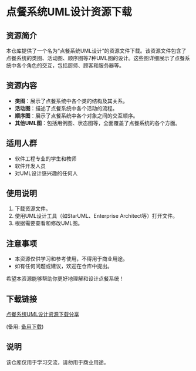 # 点餐系统UML设计资源下载

## 资源简介

本仓库提供了一个名为“点餐系统UML设计”的资源文件下载。该资源文件包含了点餐系统的类图、活动图、顺序图等7种UML图的设计。这些图详细展示了点餐系统中各个角色的交互，包括厨师、顾客和服务器等。

## 资源内容

- **类图**：展示了点餐系统中各个类的结构及其关系。
- **活动图**：描述了点餐系统中各个活动的流程。
- **顺序图**：展示了点餐系统中各个对象之间的交互顺序。
- **其他UML图**：包括用例图、状态图等，全面覆盖了点餐系统的各个方面。

## 适用人群

- 软件工程专业的学生和教师
- 软件开发人员
- 对UML设计感兴趣的任何人

## 使用说明

1. 下载资源文件。
2. 使用UML设计工具（如StarUML、Enterprise Architect等）打开文件。
3. 根据需要查看和修改UML图。

## 注意事项

- 本资源仅供学习和参考使用，不得用于商业用途。
- 如有任何问题或建议，欢迎在仓库中提出。

希望本资源能够帮助你更好地理解和设计点餐系统！

## 下载链接
[点餐系统UML设计资源下载分享](https://pan.quark.cn/s/655df178a4b5) 

(备用: [备用下载](https://pan.baidu.com/s/1NDh2TIT5ivZvd6girly1QQ?pwd=1234))

## 说明

该仓库仅用于学习交流，请勿用于商业用途。
